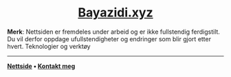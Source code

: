 <h1 align="center"> <a href="https://bayazidi.xyz">Bayazidi.xyz</a></h1>

**Merk**: Nettsiden er fremdeles under arbeid og er ikke fullstendig ferdigstilt. Du vil derfor oppdage ufullstendigheter og endringer som blir gjort etter hvert.
Teknologier og verktøy

---

**[Nettside](https://bayazidi.xyz) • [Kontakt meg](mailto:albert.bayazidi@gmail.com)**
